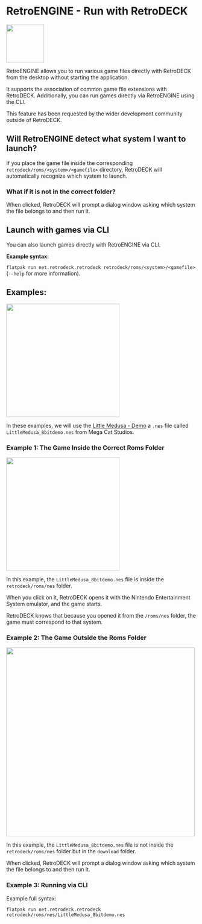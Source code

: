 # RetroENGINE - Run with RetroDECK

<img src="../../../wiki_icons/retrodeck/icon-engine.svg" width="100">

RetroENGINE allows you to run various game files directly with RetroDECK from the desktop without starting the application. 

It supports the association of common game file extensions with RetroDECK. Additionally, you can run games directly via RetroENGINE using the CLI.

This feature has been requested by the wider development community outside of RetroDECK.

## Will RetroENGINE detect what system I want to launch?

If you place the game file inside the corresponding `retrodeck/roms/<system>/<gamefile>` directory, RetroDECK will automatically recognize which system to launch.

### What if it is not in the correct folder?

When clicked, RetroDECK will prompt a dialog window asking which system the file belongs to and then run it.

##  Launch with games via CLI

You can also launch games directly with RetroENGINE via CLI.

**Example syntax:** 

`flatpak run net.retrodeck.retrodeck retrodeck/roms/<system>/<gamefile>` (`--help` for more information).

## Examples:

<img src="../../../wiki_images/systems/retroengine/littlemedusa.png" width="300"> 

In these examples, we will use the [Little Medusa - Demo](https://megacatstudios.com/pages/little-medusa) a `.nes` file called `LittleMedusa_8bitdemo.nes` from Mega Cat Studios.

### Example 1:  The Game Inside the Correct Roms Folder

<img src="../../../wiki_images/systems/retroengine/re-infolder.png" width="300"> 

In this example, the `LittleMedusa_8bitdemo.nes` file is inside the `retrodeck/roms/nes` folder. 

When you click on it, RetroDECK opens it with the Nintendo Entertainment System emulator, and the game starts. 

RetroDECK knows that because you opened it from the `/roms/nes` folder, the game must correspond to that system.

### Example 2: The Game Outside the Roms Folder

<img src="../../../wiki_images/systems/retroengine/re-nonedir.png" width="500"> 

In this example, the `LittleMedusa_8bitdemo.nes` file is not inside the `retrodeck/roms/nes` folder but in the `download` folder. 

When clicked, RetroDECK will prompt a dialog window asking which system the file belongs to and then run it.

### Example 3: Running via CLI 

Example full syntax:

`flatpak run net.retrodeck.retrodeck retrodeck/roms/nes/LittleMedusa_8bitdemo.nes`
